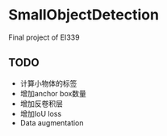 # SmallObjectDetection
Final project of EI339

## TODO
+ 计算小物体的标签 
+ 增加anchor box数量
+ 增加反卷积层
+ 增加IoU loss
+ Data augmentation

